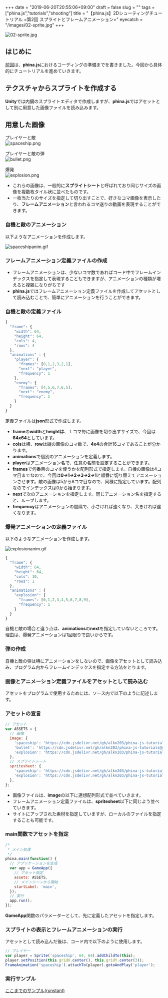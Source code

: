 +++
date = "2019-06-20T20:55:06+09:00"
draft = false
slug = ""
tags = ["phina.js","tutorials","shooting"]
title = "【phina.js】2Dシューティングチュートリアル =第2回 スプライトとフレームアニメーション="
eyecatch = "/images/02-sprite.jpg"
+++

![02-sprite.jpg](/images/02-sprite.jpg)

## はじめに
[前回](/posts/tutorials/phina-shooting-01/)は、**phina.js**におけるコーディングの準備までを書きました。今回から具体的にチュートリアルを進めていきます。

## テクスチャからスプライトを作成する
**Unity**では内臓のスプライトエディタで作成しますが、**phina.js**ではアセットとして別に用意した画像ファイルを読み込みます。

## 用意した画像
プレイヤーと敵    
![spaceship.png](/images/spaceship.png)

プレイヤーと敵の弾     
![bullet.png](/images/bullet.png)

爆発    
![explosion.png](/images/explosion.png)

- これらの画像は、一般的に**スプライトシート**と呼ばれており同じサイズの画像を複数枚タイル状に並べたものです。
- 一枚当たりのサイズを指定して切り出すことで、好きなコマ画像を表示したり、**フレームアニメーション**と言われるコマ送りの動画を表現することができます。

### 自機と敵のアニメーション
以下ようなアニメーションを作成します。

![spaceshipanim.gif](/images/spaceshipanim.gif)

### フレームアニメーション定義ファイルの作成
- フレームアニメーションは、少ないコマ数であればコード中でフレームインデックスを指定して表現することもできますが、アニメーションの種類が増えると複雑になりがちです
- **phina.js**ではフレームアニメーション定義ファイルを作成してアセットとして読み込むことで、簡単にアニメーションを行うことができます。

### 自機と敵の定義ファイル

```javascript
{
  "frame": {
    "width": 64,
    "height": 64,
    "cols": 4,
    "rows": 4
  },
  "animations" : {
    "player": {
      "frames": [0,1,2,3,2,1],
      "next": "player",
      "frequency": 1
    },
    "enemy": {
      "frames": [4,5,6,7,6,5],
      "next": "enemy",
      "frequency": 1
    }
  }
}
```

定義ファイルは**json**形式で作成します。

* **frame**の**width**と**heightは**、１コマ毎に画像を切り出すサイズで、今回は**64x64**としています。
* **cols**は横、**row**は縦の画像のコマ数で、**4x4**の合計16コマであることが分かります。
* **animations**で個別のアニメーションを定義します。
* **player**はアニメーション名で、任意の名前を設定することができます。
* **frames**で何番目のコマを使うかを配列形式で指定します。自機の画像は4コマ目までなので、今回は**0→1→2→3→2→1**と順番に切り替えてアニメーションさせます。敵の画像は5から8コマ目なので、同様に指定しています。配列なのでインデックスは0から始まります。
* **next**で次のアニメーションを指定します。同じアニメーション名を指定すると、ループします。
* **frequency**はアニメーションの間隔で、小さければ速くなり、大きければ遅くなります。

### 爆発アニメーションの定義ファイル
以下のようなアニメーションを作成します。

![explosionanim.gif](/images/explosionanim.gif)

```javascript
{
  "frame": {
    "width": 64,
    "height": 64,
    "cols": 10,
    "rows": 1
  },
  "animations" : {
    "explosion": {
      "frames": [0,1,2,3,4,5,6,7,8,9],
      "frequency": 1
    }
  }
}
```

自機と敵の場合と違う点は、**animations**の**next**を指定していないところです。理由は、爆発アニメーションは1回限りで良いからです。

### 弾の作成
自機と敵の弾は特にアニメーションをしないので、画像をアセットとして読み込み、プログラム内からフレームインデックスを指定する方法をとります。

### 画像とアニメーション定義ファイルをアセットとして読み込む
アセットをプログラムで使用するためには、ソース内で以下のように記述します。

### アセットの宣言

```javascript
// アセット
var ASSETS = {
  // 画像
  image: {
    'spaceship': 'https://cdn.jsdelivr.net/gh/alkn203/phina-js-tutorials@master/shooting/assets/ships.png',
    'bullet': 'https://cdn.jsdelivr.net/gh/alkn203/phina-js-tutorials@master/shooting/assets/shot.png',
    'explosion': 'https://cdn.jsdelivr.net/gh/alkn203/phina-js-tutorials@master/shooting/assets/explosion.png',
  },
  // スプライトシート
  spritesheet: {
    'spaceship': 'https://cdn.jsdelivr.net/gh/alkn203/phina-js-tutorials@master/shooting/assets/ships.ss',
    'explosion': 'https://cdn.jsdelivr.net/gh/alkn203/phina-js-tutorials@master/shooting/assets/explosion.ss',
  },
};
```

* 画像ファイルは、**image**の以下に連想配列形式で並べていきます。
* フレームアニメーション定義ファイルは、**spritesheet**以下に同じよう並べていきます。
* サイトにアップされた素材を指定していますが、ローカルのファイルを指定することも可能です。

### main関数でアセットを指定

```javascript
/*
 * メイン処理
 */
phina.main(function() {
  // アプリケーションを生成
  var app = GameApp({
    // アセット指定
    assets: ASSETS,
    // メインシーンから開始
    startLabel: 'main',
  });
  // 実行
  app.run();
});
```

**GameApp**関数のパラメーターとして、先に定義したアセットを指定します。

### スプライトの表示とフレームアニメーションの実行
アセットとして読み込んだ後は、コード内で以下のように使用します。

```javascript
// プレイヤー
var player = Sprite('spaceship', 64, 64).addChildTo(this);
player.setPosition(this.gridX.center(), this.gridY.center(3));
FrameAnimation('spaceship').attachTo(player).gotoAndPlay('player');
```

### 実行サンプル
[ここまでのサンプル(runstant)](https://runstant.com/alkn203/projects/2078b429)